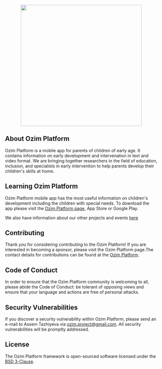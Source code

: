 <p align="center"><a href="http://ozimplatform.com" target="_blank"><img src="https://static.tildacdn.com/tild6430-6563-4830-b538-363264643761/logo.svg" width="400"></a></p>

## About Ozim Platform

Ozim Platform is a mobile app for parents of children of early age. It contains information on early development and intervenation in text and video format. We are bringing together researchers in the field of education, inclusion, and specialists in early intervention to help parents develop their children's skills at home.

## Learning Ozim Platform

Ozim Platform mobile app has the most useful information on children's development including the children with special needs. To download the app please visit the [Ozim Platform page](http://ozimplatform.com/en/?utm=en), App Store or Google Play.

We also have information about our other projects and events [here](http://ozimplatform.com/en/?utm=en)

## Contributing

Thank you for considering contributing to the Ozim Platform! If you are interested in becoming a sponsor, please visit the Ozim Platform page.The contact details for contributions can be found at the [Ozim Platform](http://ozimplatform.com/en/?utm=en).

## Code of Conduct

In order to ensure that the Ozim Platform community is welcoming to all, please abide the Code of Conduct: be tolerant of opposing views and ensure that your language and actions are free of personal attacks.

## Security Vulnerabilities

If you discover a security vulnerability within Ozim Platform, please send an e-mail to Assem Tazhiyeva via [ozim.project@gmail.com](mailto:ozim.project@gmail.com). All security vulnerabilities will be promptly addressed.

## License

The Ozim Platform framework is open-sourced software licensed under the [BSD 3-Clause](https://github.com/flutter/flutter/blob/master/LICENSE).
